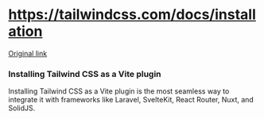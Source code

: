 # https://tailwindcss.com/docs/installation

[Original link](https://tailwindcss.com/docs/installation)

### Installing Tailwind CSS as a Vite plugin

Installing Tailwind CSS as a Vite plugin is the most seamless way to integrate it with frameworks like Laravel, SvelteKit, React Router, Nuxt, and SolidJS.
